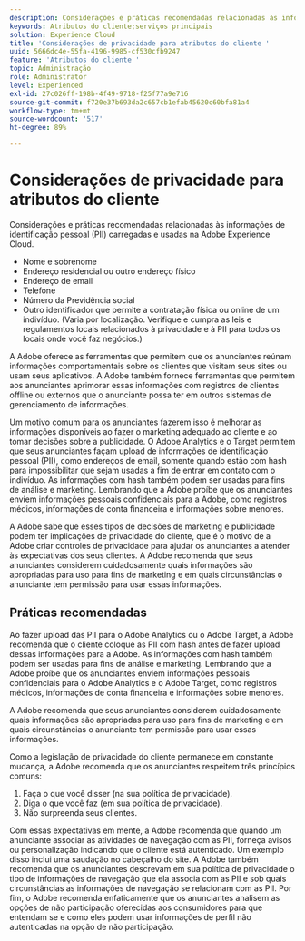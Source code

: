 ```yaml
---
description: Considerações e práticas recomendadas relacionadas às informações de identificação pessoal (PII) carregadas e usadas na Adobe Experience Cloud.
keywords: Atributos do cliente;serviços principais
solution: Experience Cloud
title: 'Considerações de privacidade para atributos do cliente '
uuid: 5666dc4e-55fa-4196-9985-cf530cfb9247
feature: 'Atributos do cliente '
topic: Administração
role: Administrator
level: Experienced
exl-id: 27c026ff-198b-4f49-9718-f25f77a9e716
source-git-commit: f720e37b693da2c657cb1efab45620c60bfa81a4
workflow-type: tm+mt
source-wordcount: '517'
ht-degree: 89%

---
```


# Considerações de privacidade para atributos do cliente

Considerações e práticas recomendadas relacionadas às informações de identificação pessoal (PII) carregadas e usadas na Adobe Experience Cloud.

* Nome e sobrenome
* Endereço residencial ou outro endereço físico
* Endereço de email
* Telefone
* Número da Previdência social
* Outro identificador que permite a contratação física ou online de um indivíduo. (Varia por localização. Verifique e cumpra as leis e regulamentos locais relacionados à privacidade e à PII para todos os locais onde você faz negócios.)

A Adobe oferece as ferramentas que permitem que os anunciantes reúnam informações comportamentais sobre os clientes que visitam seus sites ou usam seus aplicativos. A Adobe também fornece ferramentas que permitem aos anunciantes aprimorar essas informações com registros de clientes offline ou externos que o anunciante possa ter em outros sistemas de gerenciamento de informações.

Um motivo comum para os anunciantes fazerem isso é melhorar as informações disponíveis ao fazer o marketing adequado ao cliente e ao tomar decisões sobre a publicidade. O Adobe Analytics e o Target permitem que seus anunciantes façam upload de informações de identificação pessoal (PII), como endereços de email, somente quando estão com hash para impossibilitar que sejam usadas a fim de entrar em contato com o indivíduo. As informações com hash também podem ser usadas para fins de análise e marketing. Lembrando que a Adobe proíbe que os anunciantes enviem informações pessoais confidenciais para a Adobe, como registros médicos, informações de conta financeira e informações sobre menores.

A Adobe sabe que esses tipos de decisões de marketing e publicidade podem ter implicações de privacidade do cliente, que é o motivo de a Adobe criar controles de privacidade para ajudar os anunciantes a atender às expectativas dos seus clientes. A Adobe recomenda que seus anunciantes considerem cuidadosamente quais informações são apropriadas para uso para fins de marketing e em quais circunstâncias o anunciante tem permissão para usar essas informações.

## Práticas recomendadas

Ao fazer upload das PII para o Adobe Analytics ou o Adobe Target, a Adobe recomenda que o cliente coloque as PII com hash antes de fazer upload dessas informações para a Adobe. As informações com hash também podem ser usadas para fins de análise e marketing. Lembrando que a Adobe proíbe que os anunciantes enviem informações pessoais confidenciais para o Adobe Analytics e o Adobe Target, como registros médicos, informações de conta financeira e informações sobre menores.

A Adobe recomenda que seus anunciantes considerem cuidadosamente quais informações são apropriadas para uso para fins de marketing e em quais circunstâncias o anunciante tem permissão para usar essas informações.

Como a legislação de privacidade do cliente permanece em constante mudança, a Adobe recomenda que os anunciantes respeitem três princípios comuns:

1. Faça o que você disser (na sua política de privacidade).
1. Diga o que você faz (em sua política de privacidade).
1. Não surpreenda seus clientes.

Com essas expectativas em mente, a Adobe recomenda que quando um anunciante associar as atividades de navegação com as PII, forneça avisos ou personalização indicando que o cliente está autenticado. Um exemplo disso inclui uma saudação no cabeçalho do site. A Adobe também recomenda que os anunciantes descrevam em sua política de privacidade o tipo de informações de navegação que ela associa com as PII e sob quais circunstâncias as informações de navegação se relacionam com as PII. Por fim, o Adobe recomenda enfaticamente que os anunciantes analisem as opções de não participação oferecidas aos consumidores para que entendam se e como eles podem usar informações de perfil não autenticadas na opção de não participação.

